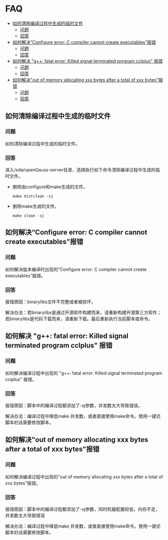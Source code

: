 # FAQ<a name="ZH-CN_TOPIC_0241496990"></a>

<!-- TOC -->

- [如何清除编译过程中生成的临时文件<a name="ZH-CN_TOPIC_0241496977"></a>](#如何清除编译过程中生成的临时文件a-namezh-cn_topic_0241496977a)
    - [问题<a name="section8138144317480"></a>](#问题a-namesection8138144317480a)
    - [回答<a name="section09254965110"></a>](#回答a-namesection09254965110a)
- [如何解决“Configure error: C compiler cannot create executables”报错<a name="ZH-CN_TOPIC_0241496984"></a>](#如何解决configure-error-c-compiler-cannot-create-executables报错a-namezh-cn_topic_0241496984a)
    - [问题<a name="section8138144317480"></a>](#问题a-namesection8138144317480a-1)
    - [回答<a name="section09254965110"></a>](#回答a-namesection09254965110a-1)
- [如何解决 "g++: fatal error:  Killed signal terminated program cclplus" 报错<a name="ZH-CN_TOPIC_0250721950"></a>](#如何解决-g-fatal-error--killed-signal-terminated-program-cclplus-报错a-namezh-cn_topic_0250721950a)
    - [问题<a name="section14676321181511"></a>](#问题a-namesection14676321181511a)
    - [回答<a name="section1112815318159"></a>](#回答a-namesection1112815318159a)
- [如何解决"out of memory allocating xxx bytes after a total of xxx bytes"报错<a name="ZH-CN_TOPIC_0251012682"></a>](#如何解决out-of-memory-allocating-xxx-bytes-after-a-total-of-xxx-bytes报错a-namezh-cn_topic_0251012682a)
    - [问题<a name="section1450054211918"></a>](#问题a-namesection1450054211918a)
    - [回答<a name="section19671565204"></a>](#回答a-namesection19671565204a)

<!-- /TOC -->
## 如何清除编译过程中生成的临时文件<a name="ZH-CN_TOPIC_0241496977"></a>

### 问题<a name="section8138144317480"></a>

如何清除编译过程中生成的临时文件。

### 回答<a name="section09254965110"></a>

进入/sda/openGauss-server目录，选择执行如下命令清除编译过程中生成的临时文件。

- 删除由configure和make生成的文件。

  ```
  make distclean -sj
  ```

- 删除make生成的文件。

  ```
  make clean -sj
  ```

## 如何解决“Configure error: C compiler cannot create executables”报错<a name="ZH-CN_TOPIC_0241496984"></a>

### 问题<a name="section8138144317480"></a>

如何解决版本编译时出现的“Configure error: C compiler cannot create executables”报错。

### 回答<a name="section09254965110"></a>

报错原因：binarylibs文件不完整或者被损坏。

解决办法：若binarylibs是通过开源软件构建而来，请重新构建开源第三方软件；若binarylibs是代码下载而来，请重新下载。最后重新执行当前脚本或命令。

## 如何解决 "g++: fatal error:  Killed signal terminated program cclplus" 报错<a name="ZH-CN_TOPIC_0250721950"></a>

### 问题<a name="section14676321181511"></a>

如何解决编译过程中出现的 "g++: fatal error:  Killed signal terminated program cclplus" 报错。

### 回答<a name="section1112815318159"></a>

报错原因：脚本中的编译过程都添加了-sj参数，并发数太大导致错误。

解决办法：编译过程中降低make 并发数，或者直接使用make命令。使用一键式脚本的话需要修改脚本。

## 如何解决"out of memory allocating xxx bytes after a total of xxx bytes"报错<a name="ZH-CN_TOPIC_0251012682"></a>

### 问题<a name="section1450054211918"></a>

如何解决编译过程中出现的"out of memory allocating xxx bytes after a total of xxx bytes"报错。

### 回答<a name="section19671565204"></a>

报错原因：脚本中的编译过程都添加了-sj参数，同时机器配置较低，内存不足，并发数太大导致错误

解决办法：编译过程中降低make 并发数，或者直接使用make命令。使用一键式脚本的话需要修改脚本。


